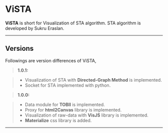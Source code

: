 ViSTA
===================


**ViSTA** is short for Visualization of STA algorithm. STA algorithm is developed by Sukru Eraslan.

----------
Versions
-------------

Followings are version differences of ViSTA,

> **1.0.1:**

> - Visualization of STA with **Directed-Graph Method** is implemented.
> - Socket for STA implemented with python.

> **1.0.0:**

> - Data module for **TOBII** is implemented.
> - Proxy for **html2Canvas** library is implemented.
> - Visualization of raw-data with **VisJS** library is implemented.
> - **Materialize** css library is added.

----------
